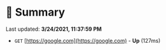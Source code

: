 # 📖 Summary
Last updated: **3/24/2021, 11:37:59 PM**

- `GET` [https://google.com](https://google.com) - **Up** (127ms)
